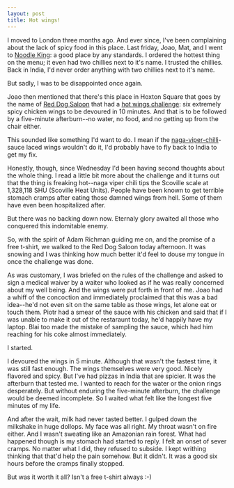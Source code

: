 ```yaml
---
layout: post
title: Hot wings!
---
```

I moved to London three months ago. And ever since, I've been complaining about the lack of spicy food in this place. Last friday, Joao, Mat, and I went to [Noodle King](http://www.yelp.co.uk/biz/noodle-king-london-2): a good place by any standards. I ordered the hottest thing on the menu; it even had two chillies next to it's name. I trusted the chillies. Back in India, I'd never order anything with two chillies next to it's name.

But sadly, I was to be disappointed once again.

Joao then mentioned that there's this place in Hoxton Square that goes by the name of [Red Dog Saloon](http://www.reddogsaloon.co.uk) that had a [hot wings challenge](http://www.dailymail.co.uk/home/article-2225851/Could-handle-Naga-Viper-chilli-challenge-Chicken-dish-hot-restaurant-makes-diners-sign-waiver.html): six extremely spicy chicken wings to be devoured in 10 minutes. And that is to be followed by a five-minute afterburn--no water, no food, and no getting up from the chair either.

This sounded like something I'd want to do. I mean if the [naga-viper-chilli](http://en.wikipedia.org/wiki/Naga_Viper_pepper)-sauce laced wings wouldn't do it, I'd probably have to fly back to India to get my fix.

Honestly, though, since Wednesday I'd been having second thoughts about the whole thing. I read a little bit more about the challenge and it turns out that the thing is freaking hot--naga viper chili tips the Scoville scale at 1,328,118 SHU (Scoville Heat Units). People have been known to get terrible stomach cramps after eating those damned wings from hell. Some of them have even been hospitalized after.

But there was no backing down now. Eternaly glory awaited all those who conquered this indomitable enemy.

So, with the spirit of Adam Richman guiding me on, and the promise of a free t-shirt, we walked to the Red Dog Saloon today afternoon. It was snowing and I was thinking how much better it'd feel to douse my tongue in once the challenge was done.

As was customary, I was briefed on the rules of the challenge and asked to sign a medical waiver by a waiter who looked as if he was really concerned about my well being. And the wings were put forth in front of me. Joao had a whiff of the concoction and immediately proclaimed that this was a bad idea--he'd not even sit on the same table as those wings, let alone eat or touch them. Piotr had a smear of the sauce with his chicken and said that if I was unable to make it out of the restaraunt today, he'd happily have my laptop. Blai too made the mistake of sampling the sauce, which had him reaching for his coke almost immediately.

I started.

I devoured the wings in 5 minute. Although that wasn't the fastest time, it was still fast enough. The wings themselves were very good. Nicely flavored and spicy. But I've had pizzas in India that are spicier. It was the afterburn that tested me. I wanted to reach for the water or the onion rings desperately. But without enduring the five-minute afterburn, the challenge would be deemed incomplete. So I waited what felt like the longest five minutes of my life.

And after the wait, milk had never tasted better. I gulped down the milkshake in huge dollops. My face was all right. My throat wasn't on fire either. And I wasn't sweating like an Amazonian rain forest. What had happened though is my stomach had started to reply. I felt an onset of sever cramps. No matter what I did, they refused to subside. I kept writhing thinking that that'd help the pain somehow. But it didn't. It was a good six hours before the cramps finally stopped.

But was it worth it all? Isn't a free t-shirt always :-)

